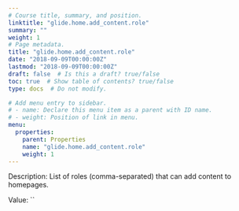 ```yaml
---
# Course title, summary, and position.
linktitle: "glide.home.add_content.role"
summary: ""
weight: 1
# Page metadata.
title: "glide.home.add_content.role"
date: "2018-09-09T00:00:00Z"
lastmod: "2018-09-09T00:00:00Z"
draft: false  # Is this a draft? true/false
toc: true  # Show table of contents? true/false
type: docs  # Do not modify.

# Add menu entry to sidebar.
# - name: Declare this menu item as a parent with ID name.
# - weight: Position of link in menu.
menu:
  properties:
    parent: Properties
    name: "glide.home.add_content.role"
    weight: 1
---
```


Description: List of roles (comma-separated) that can add content to homepages.


Value: ``